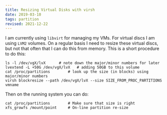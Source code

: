 ```yaml
---
title: Resizing Virtual Disks with virsh
date: 2019-03-10
tags: partition
revised: 2021-12-22
---
```


I am currently using `libvirt` for managing my VMs.  For virtual discs
I am using `LVM2` volumes.  On a regular basis I need to resize
these virtual discs, but not that often that I can do this from
memory.  This is a short procedure to do this:

```
ls -l /dev/vgX/lvX		# note down the major/minor numbers for later
lvextend -L +50G /dev/vgX/lvX	# adding 50GB to this volume
cat /proc/partitions		# look up the size (in blocks) using major/minor numbers
virsh blockresize --path /dev/vgX/lvX --size SIZE_FROM_PROC_PARTITIONS vmname
```

Then on the running system you can do:

```
cat /proc/partitions		# Make sure that size is right
xfs_growfs /mount/point		# On-line partition re-size
```
